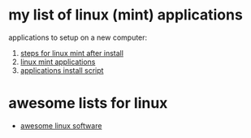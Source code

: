 # my list of linux (mint) applications 
applications to setup on a new computer: 
1. [steps for linux mint after install](./linux-mint-after-install.md)
2. [linux mint applications](./linux-mint.md)
3. [applications install script](./install.sh) 

# awesome lists for linux
* [awesome linux software](https://github.com/luong-komorebi/Awesome-Linux-Software)
